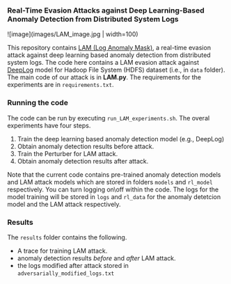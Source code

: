 ### Real-Time Evasion Attacks against Deep Learning-Based Anomaly Detection from Distributed System Logs

![image](images/LAM_image.jpg | width=100)

This repository contains [LAM (Log Anomaly Mask)](http://www.dinalherath.com/papers/2021codaspy.pdf), a real-time evasion attack against deep learning based anomaly detection from distributed system logs. The code here contains a LAM evasion attack against [DeepLog](https://www.cs.utah.edu/~lifeifei/papers/deeplog.pdf) model for Hadoop File System (HDFS) dataset (i.e., in `data` folder). The main code of our attack is in **LAM.py**. The requirements for the experiments are in `requirements.txt`.

### Running the code

The code can be run by executing `run_LAM_experiments.sh`. The overal experiments have four steps.

1. Train the deep learning based anomaly detection model (e.g., DeepLog)
2. Obtain anomaly detection results before attack.
3. Train the Perturber for LAM attack.
4. Obtain anomaly detection results after attack.

Note that the current code contains pre-trained anomaly detection models and LAM attack models which are stored in folders `models` and `rl_model` respectively. You can turn logging on\off within the code. The logs for the model training will be stored in `logs` and `rl_data` for the anomaly detetcion model and the LAM attack respectively.

### Results

The `results` folder contains the following.

+ A trace for training LAM attack.
+ anomaly detection results _before_ and _after_ LAM attack.
+ the logs modified after attack stored in `adversarially_modified_logs.txt`

